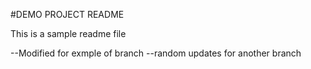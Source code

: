 #DEMO PROJECT README

This is a sample readme file

--Modified for exmple of branch
--random updates for another branch

